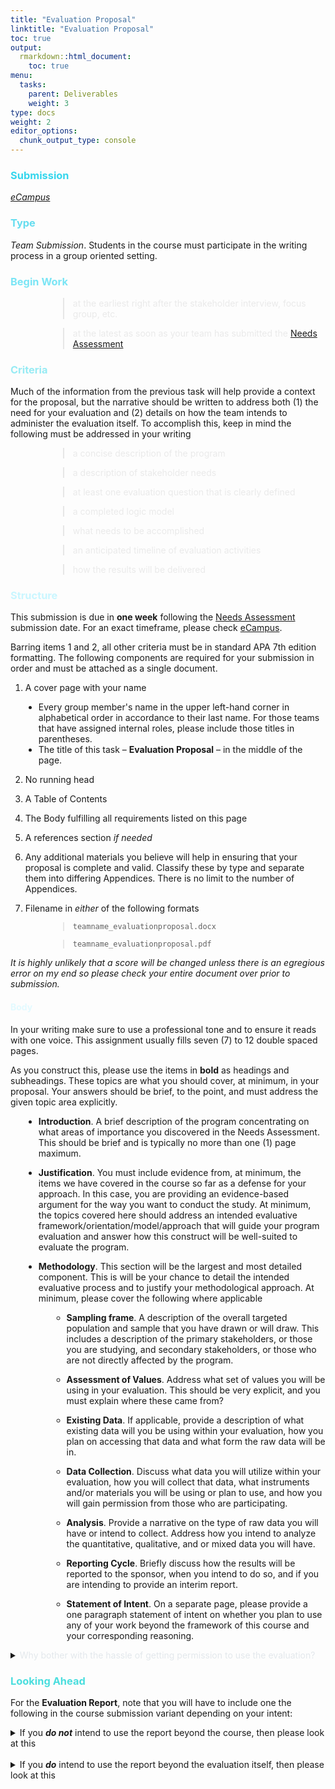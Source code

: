 ```yaml
---
title: "Evaluation Proposal"
linktitle: "Evaluation Proposal"
toc: true
output:
  rmarkdown::html_document:
    toc: true
menu:
  tasks:
    parent: Deliverables
    weight: 3
type: docs
weight: 2
editor_options: 
  chunk_output_type: console
---
```


<style>
ul {
    margin-left: 1.5em;
}
</style>


### <span style="color:#35d6ed">Submission</span>
<i>[eCampus](https://ecampus.wvu.edu)</i>

### <span style="color:#65ddef">Type</span>

<i>Team Submission</i>. Students in the course must participate in the writing process in a group oriented setting.

### <span style="color:#7ae5f5">Begin Work</span>

<div style="padding-left: 60px;">

> <span style="color:#eaeaea">at the earliest right after the stakeholder interview, focus group, etc.</span>

> <span style="color:#eaeaea">at the latest as soon as your team has submitted the [Needs Assessment](/deliverables/02-needs-assessment/)</span> 

</div>

### <span style="color:#97ebf4">Criteria</span>

Much of the information from the previous task will help provide a context for the proposal, but the narrative should be written to address both (1) the need for your evaluation and (2) details on how the team intends to administer the evaluation itself. To accomplish this, keep in mind the following must be addressed in your writing 

<div style="padding-left: 60px;">

> <span style="color:#eaeaea">a concise description of the program</span>

> <span style="color:#eaeaea">a description of stakeholder needs</span>

> <span style="color:#eaeaea">at least one evaluation question that is clearly defined</span>

> <span style="color:#eaeaea">a completed logic model</span>

> <span style="color:#eaeaea">what needs to be accomplished</span> 

> <span style="color:#eaeaea">an anticipated timeline of evaluation activities</span>

> <span style="color:#eaeaea">how the results will be delivered</span>

</div>

### <span style="color:#c9f6ff">Structure</span>

This submission is due in <b>one week</b> following the [Needs Assessment](/deliverables/02-needs-assessment/) submission date. For an exact timeframe, please check [eCampus](https://ecampus.wvu.edu/). 

Barring items 1 and 2, all other criteria must be in standard APA 7th edition formatting. The following components are required for your submission in order and must be attached as a single document. 

1. A cover page with your name

  - Every group member's name in the upper left-hand corner in alphabetical order in accordance to their last name. For those teams that have assigned internal roles, please include those titles in parentheses. 
  - The title of this task – <b>Evaluation Proposal</b> – in the middle of the page.
  
2. No running head

3. A Table of Contents 

4. The Body fulfilling all requirements listed on this page

5. A references section *if needed*

6. Any additional  materials you believe will help in ensuring that your proposal is complete and valid. Classify these by type and separate them into differing Appendices. There is no limit to the number of Appendices.

7. Filename in *either* of the following formats

<div style="padding-left: 60px;">

  > `teamname_evaluationproposal.docx`
  
  > `teamname_evaluationproposal.pdf`
  
</div>

<i>It is highly unlikely that a score will be changed unless there is an egregious error on my end so please check your entire document over prior to submission.</i>

#### <span style="color:#e3faff">Body</span>

In your writing make sure to use a professional tone and to ensure it reads with one voice. This assignment usually fills seven (7) to 12 double spaced pages. 

As you construct this, please use the items in <b>bold</b> as headings and subheadings. These topics are what you should cover, at minimum, in your proposal. Your answers should be brief, to the point, and must address the given topic area explicitly.

+ <b>Introduction</b>. A brief description of the program concentrating on what areas of importance you discovered in the Needs Assessment. This should be brief and is typically no more than one (1) page maximum.

+ <b>Justification</b>. You must include evidence from, at minimum, the items we have covered in the course so far as a defense for your approach. In this case, you are providing an evidence-based argument for the way you want to conduct the study. At minimum, the topics covered here should address an intended evaluative framework/orientation/model/approach that will guide your program evaluation and answer how this construct will be well-suited to evaluate the program.

+ <b>Methodology</b>. This section will be the largest and most detailed component. This is will be your chance to detail the intended evaluative process and to justify your methodological approach. At minimum, please cover the following where applicable

  + <b>Sampling frame</b>. A description of the overall targeted population and sample that you have drawn or will draw. This includes a description of the primary stakeholders, or those you are studying, and secondary stakeholders, or those who are not directly affected by the program.
  
  + <b>Assessment of Values</b>. Address what set of values you will be using in your evaluation. This should be very explicit, and you must explain where these came from?
  
  + <b>Existing Data</b>. If applicable, provide a description of what existing data will you be using within your evaluation, how you plan on accessing that data and what form the raw data will be in.
  
  + <b>Data Collection</b>. Discuss what data you will utilize within your evaluation, how you will collect that data, what instruments and/or materials you will be using or plan to use, and how you will gain permission from those who are participating.
  
  + <b>Analysis</b>. Provide a narrative on the type of raw data you will have or intend to collect. Address how you intend to analyze the quantitative, qualitative, and or mixed data you will have. 
  
  + <b>Reporting Cycle</b>. Briefly discuss how the results will be reported to the sponsor, when you intend to do so, and if you are intending to provide an interim report.
  
  + <b>Statement of Intent</b>. On a separate page, please provide a one paragraph statement of intent on whether you plan to use any of your work beyond the framework of this course and your corresponding reasoning. 
    
<details>

<summary>
<span style="color:#e3e8ec">Why bother with the hassle of getting permission to use the evaluation?</span>
</summary>
  <p>
  Before answering this, both

<div style="padding-left: 60px;">

> <span style="color:#eaeaea">a written approval from your stakeholder or an authorized individual</span>

> <span style="color:#eaeaea">IRB approval requested through the [WVU+kc system](https://oric.research.wvu.edu/wvu-kc)</span>

</div>

are required to use any part of the evaluation beyond the original intent. Neither are difficult and I am happy to help you if needed.

Now if you intend to do any of the following 

- publish to a journal - <i>draft manuscripts are worth up to an extra 3% added to your final grade. Requires an authorship agreement</i>

- copy content within the report

- refer to the report in any way including its existence

- use the report in a portfolio - <i> this counts as you having conducted a real-world evaluation </i>

then getting an authorization may be in your best interest.

<i>This is by no means an exhaustive list.</i>
</p>

</details>

### <span style="color:#4adede">Looking Ahead</span>

For the <b>Evaluation Report</b>, note that you will have to include one the following in the course submission variant depending on your intent: 

<details>

<summary>If you <b><i>do not</i></b> intend to use the report beyond the course, then please look at this
</summary>
  <p>
  
  Your team submission should include the following components separated into three parts

  1. <b>external deliverable</b>. Your final report submitted to the sponsor that is written to be easily accessible and consumable
  
  2. <b>evaluation assessment</b>, Form a <i>coherent</i> and <i>detailed</i> narrative addressing what you would do differently given the chance to perform your evaluation over again. This includes a significant amount of detail regarding activities, criteria satisfied, areas of missingness, timeline, and other possible legal concerns should an audit occurs. You can think of this as a reflection of the entire evaluative process. Specificity, clarity and distinct connections to the course content will be key here. 
  
  3. <b>client authorization</b> (optional). If anybody on your team intends to use this report outside of this course in any capacity (e.g. as an example of work), you must submit a signed release from the sponsor. This serves as a binding document.    
</p>

</details>
<br>
<details>

<summary>If you <b><i>do</i></b> intend to use the report beyond the evaluation itself, then please look at this
</summary>
  <p>
  
Your team submission should include the following components separated into three parts

  1. <b>external deliverable</b>. Your final report submitted to the sponsor that is written to be easily accessible and consumable
  
  2. <b>original manuscript</b> A solid and coherent draft of a publicaxtion based off of your evaluation.
  
  3. <b>client authorization</b> (required). You must submit a signed release from the sponsor permitting the use of the evaluation for the purposes of an academic publication. This serves as a binding document.
  </p>

</details>


